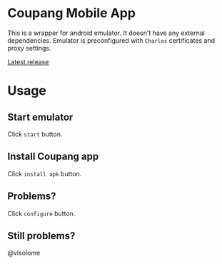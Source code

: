 # Coupang Mobile App

This is a wrapper for android emulator. It doesn't have any external dependencies.
Emulator is preconfigured with `Charles` certificates and proxy settings.

[Latest release](https://github.coupang.net/vlsolome/CoupangMobileApp/releases/latest/download/CoupangMobileApp.zip)


# Usage

## Start emulator
Click `start` button.

## Install Coupang app
Click `install apk` button.

## Problems?
Click `configure` button.

## Still problems?
@vlsolome
